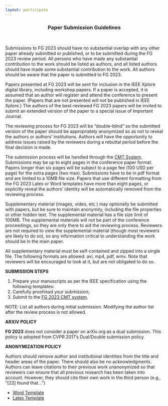 ```yaml
---
layout: participate
---
```


<div align="center"><h3>Paper Submission Guidelines</h3></div>

<p>&nbsp;</p>

Submissions to FG 2023 should have no substantial overlap with any other paper already submitted or published, or to be submitted during the FG 2023 review period. All persons who have made any substantial contribution to the work should be listed as authors, and all listed authors should have made some substantial contribution to the work. All authors should be aware that the paper is submitted to FG 2023.

Papers presented at FG 2023 will be sent for inclusion in the IEEE Xplore digital library, including workshop papers. If a paper is accepted, it is assumed that an author will register and attend the conference to present the paper. (Papers that are not presented will not be published in IEEE Xplore.) The authors of the best-reviewed FG 2023 papers will be invited to submit an extended version of the paper to a special issue of Important Journal.

The reviewing process for FG 2023 will be “double-blind” so the submitted version of the paper should be appropriately anonymized so as not to reveal the authors or authors’ institutions. Authors will have the opportunity to address issues raised by the reviewers during a rebuttal period before the final decision is made.

The submission process will be handled through the [CMT System](https://cmt3.research.microsoft.com/fg2023/). Submissions may be up to eight pages in the conference paper format. Papers longer than six pages will be subject to a page fee (100 USD per page) for the extra pages (two max). Submissions have to be in pdf format and are limited to a 10MB file size. Papers that use different formatting from the FG 2023 Latex or Word templates have more than eight pages, or explicitly reveal the authors’ identity will be automatically removed from the reviewing process.

Supplementary material (images, video, etc.) may optionally be submitted with papers, but be sure to maintain anonymity, including the file properties or other hidden text. The supplemental material has a file size limit of 100MB. The supplemental materials will not be part of the conference proceedings, so they are only there to aid the reviewing process. Reviewers are not required to view the supplemental material (though most reviewers are likely to do so), so any information critical to understanding the work should be in the main paper.

All supplementary material must be self-contained and zipped into a single file. The following formats are allowed: avi, mp4, pdf, wmv. Note that reviewers will be encouraged to look at it, but are not obligated to do so.

**SUBMISSION STEPS**

1. Prepare your manuscripts as per the IEEE specification using the following templates:
2. Carefully proofread your submission;
3. Submit to the [FG 2023 CMT system](https://cmt3.research.microsoft.com/fg2023/).

NOTE: List all authors during initial submission. Modifying the author list after the review process is not allowed.

**ARXIV POLICY**

**FG 2023** does not consider a paper on arXiv.org as a dual submission. This policy is adopted from CVPR 2017’s Dual/Double submission policy.

**ANONYMIZATION POLICY**

Authors should remove author and institutional identities from the title and header areas of the paper. There should also be no acknowledgments. Authors can leave citations to their previous work unanonymized so that reviewers can ensure that all previous research has been taken into account. However, they should cite their own work in the third person (e.g., “[22] found that…”)

- [Word Template](http://hal.cse.msu.edu/fg2023/assets/FG2023_Word_template.zip)
- [Latex Template](http://hal.cse.msu.edu/fg2023/assets/FG2023_Latex_template.zip)